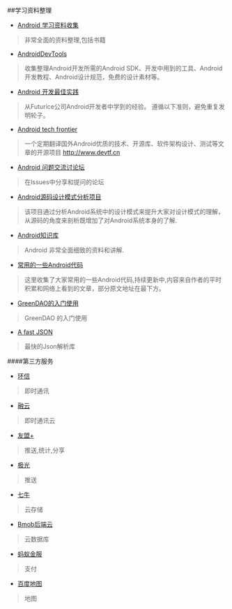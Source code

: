 ##学习资料整理

- [Android 学习资料收集](https://github.com/Freelander/Android_Data)
>非常全面的资料整理,包括书籍

- [AndroidDevTools](https://github.com/inferjay/AndroidDevTools)
>收集整理Android开发所需的Android SDK、开发中用到的工具、Android开发教程、Android设计规范，免费的设计素材等。

- [Android 开发最佳实践](https://github.com/futurice/android-best-practices/blob/master/translations/Chinese/README.cn.md)
>从Futurice公司Android开发者中学到的经验。 遵循以下准则，避免重复发明轮子。

- [Android tech frontier](https://github.com/bboyfeiyu/android-tech-frontier)
>一个定期翻译国外Android优质的技术、开源库、软件架构设计、测试等文章的开源项目 http://www.devtf.cn

- [Android 问题交流讨论坛](https://github.com/android-cn/android-discuss)
>在Issues中分享和提问的论坛

- [Android源码设计模式分析项目](https://github.com/simple-android-framework-exchange/android_design_patterns_analysis)
> 该项目通过分析Android系统中的设计模式来提升大家对设计模式的理解，从源码的角度来剖析既增加了对Android系统本身的了解.

- [Android知识库](http://lib.csdn.net/base/15)
> Android 非常全面细致的资料和讲解.

- [常用的一些Android代码](https://github.com/jiang111/awesome-android-tips/blob/master/README.md)
> 这里收集了大家常用的一些Android代码,持续更新中,内容来自作者的平时积累和网络上看到的文章，部分原文地址在最下方。

- [GreenDAO的入门使用](https://github.com/tangqi92/MyGreenDAO)
> GreenDAO 的入门使用

- [A fast JSON](https://github.com/alibaba/fastjson)
> 最快的Json解析库

####第三方服务

- [环信](http://www.easemob.com/product/cs?utm_source=baidu-pp)
> 即时通讯

- [融云](http://www.rongcloud.cn)
> 即时通讯云

- [友盟+](http://www.umeng.com/)
> 推送,统计,分享

- [极光](https://www.jiguang.cn/push)
> 推送

- [七牛](https://portal.qiniu.com/signin)
> 云存储

- [Bmob后端云](http://www.bmob.cn/)
> 云数据库

- [蚂蚁金服](https://open.alipay.com/platform/home.htm)
> 支付

- [百度地图](http://lbsyun.baidu.com/)
> 地图

